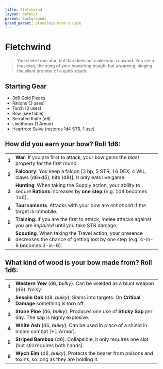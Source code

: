 ```yaml
---
title: Fletchwind
layout: default
parent: Backgrounds
grand_parent: Bloodless Moon's Gaze
---
```


# Fletchwind

> You strike from afar, but that does not make you a coward. You are a musician, the song of your bowstring nought but a warning, singing the silent promise of a quick death. 

## Starting Gear

- 3d6 Gold Pieces
- Rations (3 uses)
- Torch (3 uses) 
- Bow (see table)
- Serrated Knife (d6)
- Linothorax (1 Armor)
- Heartroot Salve (restores 1d4 STR, 1 use)

## How did you earn your bow? Roll 1d6:

|       |                                                                                                                                                                                                             |
| ----- | ----------------------------------------------------------------------------------------------------------------------------------------------------------------------------------------------------------- |
| **1** | **War**. If you are first to attack, your bow gains the _blast_ property for the first round.                                                                                                               |
| **2** | **Falconry**. You keep a falcon [3 hp, 5 STR, 16 DEX, 4 WIL, claws (d6+d6), bite (d8)]. It only eats live game.                                                                                             |
| **3** | **Hunting**. When taking the Supply action, your ability to secure **Rations** increases by **one step** (e.g. 1d4 becomes 1d6).          |
| **4** | **Tournaments**. Attacks with your bow are _enhanced_ if the target is immobile.                                                                                                                            |
| **5** | **Training**. If you are the first to attack, melee attacks against you are _impaired_ until you take STR damage.                                                                                           |
| **6** | **Scouting**. When taking the Travel action, your presence decreases the chance of getting lost by one step (e.g. 4-in-6 becomes 3-in-6). |

## What kind of wood is your bow made from? Roll 1d6:

|       |                                                                                                          |
| ----- | -------------------------------------------------------------------------------------------------------- |
| **1** | **Western Yew** (d6, _bulky_). Can be wielded as a blunt weapon (d6). Noisy.                             |
| **2** | **Sessile Oak** (d8, _bulky_). Slams into targets. On **Critical Damage** something is torn off.         |
| **3** | **Stone Pine** (d6, _bulky_). Produces one use of **Sticky Sap** per day. The sap is highly explosive.   |
| **4** | **White Ash** (d6, _bulky_). Can be used in place of a shield in melee combat (+1 Armor).                |
| **5** | **Striped Bamboo** (d6). Collapsible, it only requires one slot (but still requires both hands).         |
| **6** | **Wych Elm** (d6, _bulky_). Protects the bearer from poisons and toxins, so long as they are holding it. |
